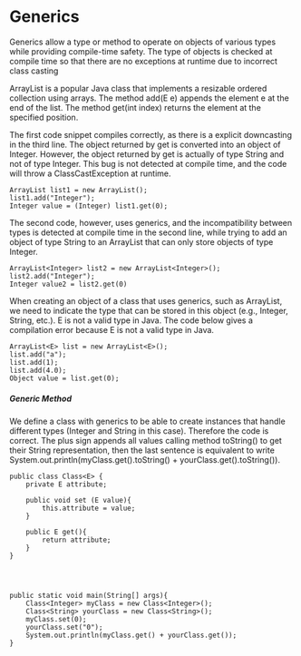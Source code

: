 # Generics


Generics allow a type or method to operate on objects of various types while providing compile-time safety. The type of objects is checked at compile time so that there are no exceptions at runtime due to incorrect class casting 


ArrayList<E> is a popular Java class that implements a resizable ordered collection using arrays. The method add(E e) appends the element e at the end of the list. The method get(int index) returns the element at the specified position.


The first code snippet compiles correctly, as there is a explicit downcasting in the third line. The object returned by get is converted into an object of Integer. However, the object returned by get is actually of type String and not of type Integer. This bug is not detected at compile time, and the code will throw a ClassCastException at runtime. 

```
ArrayList list1 = new ArrayList();
list1.add("Integer");
Integer value = (Integer) list1.get(0);
```

The second code, however, uses generics, and the incompatibility between types is detected at compile time in the second line, while trying to add an object of type String to an ArrayList that can only store objects of type Integer.

```
ArrayList<Integer> list2 = new ArrayList<Integer>();
list2.add("Integer");
Integer value2 = list2.get(0)
```


When creating an object of a class that uses generics, such as ArrayList<E>, we need to indicate the type that can be stored in this object (e.g., Integer, String, etc.). E is not a valid type in Java. The code below gives a compilation error because E is not a valid type in Java.

```
ArrayList<E> list = new ArrayList<E>();
list.add("a");
list.add(1);
list.add(4.0);
Object value = list.get(0);
```


##### Generic Method 

We define a class with generics to be able to create instances that handle different types (Integer and String in this case). Therefore the code is correct. The plus sign appends all values calling method toString() to get their String representation, then the last sentence is equivalent to write System.out.println(myClass.get().toString() + yourClass.get().toString()).

```
public class Class<E> {    
    private E attribute;
    
    public void set (E value){
        this.attribute = value;
    }
    
    public E get(){
        return attribute;
    }
}




public static void main(String[] args){
    Class<Integer> myClass = new Class<Integer>();
    Class<String> yourClass = new Class<String>();
    myClass.set(0);
    yourClass.set("0");
    System.out.println(myClass.get() + yourClass.get());
}
```


